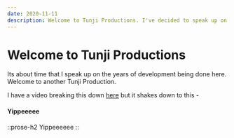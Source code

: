 ```yaml
---
date: 2020-11-11
description: Welcome to Tunji Productions. I've decided to speak up on the work done here.
---
```


# Welcome to Tunji Productions

Its about time that I speak up on the years of development being done here. Welcome to another Tunji Production.

<!--more-->

I have a video breaking this down [here](https://www.youtube.com/watch?v=2xtU0Obx4Pk) but it shakes down to this -

#### Yippeeeee

::prose-h2
Yippeeeeee
::
